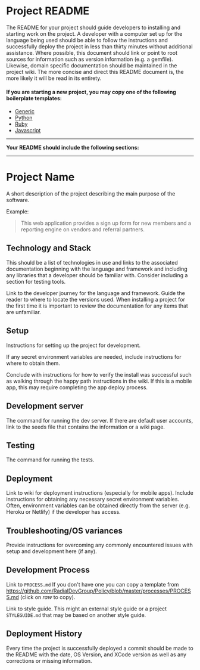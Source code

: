 # Project README

The README for your project should guide developers to installing and starting work on the project. A developer with a computer set up for the language being used should be able to follow the instructions and successfully deploy the project in less than thirty minutes without additional assistance. Where possible, this document should link or point to root sources for information such as version information (e.g. a gemfile). Likewise, domain specific documentation should be maintained in the project wiki.  The more concise and direct this README document is, the more likely it will be read in its entirety.

#### If you are starting a new project, you may copy one of the following boilerplate templates:
- [Generic](readme/README.generic.md)
- [Python](readme/README.python.md)
- [Ruby](readme/README.ruby.md)
- [Javascript](readme/README.javascript.md)

---

**Your README should include the following sections:**

---

# Project Name

A short description of the project describing the main purpose of the software.

Example:
> This web application provides a sign up form for new members and a reporting engine on vendors and referral partners.

## Technology and Stack

This should be a list of technologies in use and links to the associated documentation beginning with the language and framework and including any libraries that a developer should be familiar with. Consider including a section for testing tools.

Link to the developer journey for the language and framework. Guide the reader to where to locate the versions used. When installing a project for the first time it is important to review the documentation for any items that are unfamiliar.

## Setup

Instructions for setting up the project for development.

If any secret environment variables are needed, include instructions for where to obtain them.

Conclude with instructions for how to verify the install was successful such as walking through the happy path instructions in the wiki. If this is a mobile app, this may require completing the app deploy process.

## Development server

The command for running the dev server. If there are default user accounts, link to the seeds file that contains the information or a wiki page.

## Testing

The command for running the tests.

## Deployment

Link to wiki for deployment instructions (especially for mobile apps). Include instructions for obtaining any necessary secret environment variables. Often, environment variables can be obtained directly from the server (e.g. Heroku or Netlify) if the developer has access.

## Troubleshooting/OS variances

Provide instructions for overcoming any commonly encountered issues with setup and development here (if any).

## Development Process

Link to `PROCESS.md` If you don't have one you can copy a template from https://github.com/RadialDevGroup/Policy/blob/master/processes/PROCESS.md (click on *raw* to copy).

Link to style guide. This might an external style guide or a project `STYLEGUIDE.md` that may be based on another style guide.

## Deployment History

Every time the project is successfully deployed a commit should be made to the README with the date, OS Version, and XCode version as well as any corrections or missing information.
